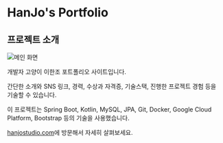 # HanJo's Portfolio

## 프로젝트 소개

![메인 화면]()

개발자 고양이 이한조 포트폴리오 사이트입니다.

간단한 소개와 SNS 링크, 경력, 수상과 자격증, 기술스택, 진행한 프로젝트 경험 등을 기술할 수 있습니다.

이 프로젝트는 Spring Boot, Kotlin, MySQL, JPA, Git, Docker, Google Cloud Platform, Bootstrap 등의 기술을 사용했습니다.

[hanjostudio.com](https://hanjostudio.com/)에 방문해서 자세히 살펴보세요.
